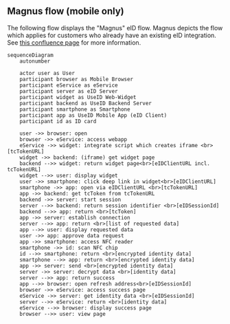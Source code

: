 ## Magnus flow (mobile only)

The following flow displays the "Magnus" eID flow. Magnus depicts the flow which applies for customers who already have an existing eID integration.
See [this confluence page](https://digitalservicebund.atlassian.net/wiki/spaces/UseID/pages/438829109/Components+and+Flows) for more information.

```mermaid
sequenceDiagram
    autonumber
    
    actor user as User
    participant browser as Mobile Browser
    participant eService as eService
    participant server as eID Server
    participant widget as UseID Web-Widget
    participant backend as UseID Backend Server
    participant smartphone as Smartphone
    participant app as UseID Mobile App (eID Client)
    participant id as ID card
    
    user ->> browser: open
    browser ->> eService: access webapp
    eService ->> widget: integrate script which creates iframe <br>[tcTokenURL]
    widget ->> backend: (iframe) get widget page
    backend -->> widget: return widget page<br>[eIDClientURL incl. tcTokenURL]
    widget -->> user: display widget
    user ->> smartphone: click deep link in widget<br>[eIDClientURL]
    smartphone ->> app: open via eIDClientURL <br>[tcTokenURL]
    app ->> backend: get tcToken from tcTokenURL
    backend ->> server: start session
    server -->> backend: return session identifier <br>[eIDSessionId]
    backend -->> app: return <br>[tcToken]
    app ->> server: establish connection
    server -->> app: return <br>[list of requested data]
    app -->> user: display requested data
    user ->> app: approve data request
    app ->> smartphone: access NFC reader
    smartphone ->> id: scan NFC chip
    id -->> smartphone: return <br>[encrypted identity data]
    smartphone -->> app: return <br>[encrypted identity data]
    app ->> server: send <br>[encrypted identity data]
    server ->> server: decrypt data <br>[identity data] 
    server -->> app: return success
    app -->> browser: open refresh address<br>[eIDSessionId]
    browser ->> eService: access success page
    eService ->> server: get identity data <br>[eIDSessionId]
    server -->> eService: return <br>[identity data]
    eService -->> browser: display success page
    browser -->> user: view page
```

